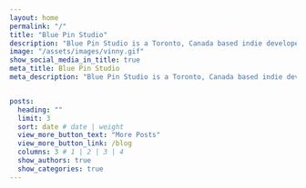 ```yaml
---
layout: home
permalink: "/"
title: "Blue Pin Studio"
description: "Blue Pin Studio is a Toronto, Canada based indie developer specializing in 2D games. They collaborate with global talent to produce titles including Explory Story, Charles, the Bee, Pixel Fixel, and Eggnog Incorporated. Their dedication to innovation, community events, and active game jam participation sets them apart in the indie scene."
image: "/assets/images/vinny.gif"
show_social_media_in_title: true
meta_title: Blue Pin Studio
meta_description: "Blue Pin Studio is a Toronto, Canada based indie developer specializing in 2D games. They collaborate with global talent to produce titles including Explory Story, Charles, the Bee, Pixel Fixel, and Eggnog Incorporated. Their dedication to innovation, community events, and active game jam participation sets them apart in the indie scene."


posts:
  heading: ""
  limit: 3
  sort: date # date | weight
  view_more_button_text: "More Posts"
  view_more_button_link: /blog
  columns: 3 # 1 | 2 | 3 | 4
  show_authors: true
  show_categories: true
---
```

